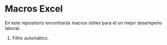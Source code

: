 # Macros Excel

En este repositorio encontrarás macros útilies para el un mejor desempeño laboral.

1. Filtro automático.
